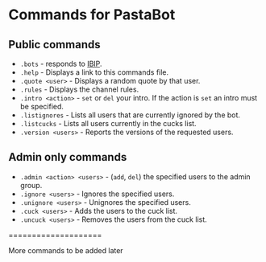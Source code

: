 # Commands for PastaBot

## Public commands
- `.bots` - responds to [IBIP](https://github.com/Teknikode/IBIP).
- `.help` - Displays a link to this commands file.
- `.quote <user>` - Displays a random quote by that user.
- `.rules` - Displays the channel rules.
- `.intro <action>` - `set` or `del` your intro. If the action is `set` an intro must be specified.
- `.listignores` - Lists all users that are currently ignored by the bot.
- `.listcucks` - Lists all users currently in the cucks list.
- `.version <users>` - Reports the versions of the requested users.

## Admin only commands
- `.admin <action> <users>` - (`add`, `del`) the specified users to the admin group.
- `.ignore <users>` - Ignores the specified users.
- `.unignore <users>` - Unignores the specified users.
- `.cuck <users>` - Adds the users to the cuck list.
- `.uncuck <users>` - Removes the users from the cuck list. 

====================

More commands to be added later
